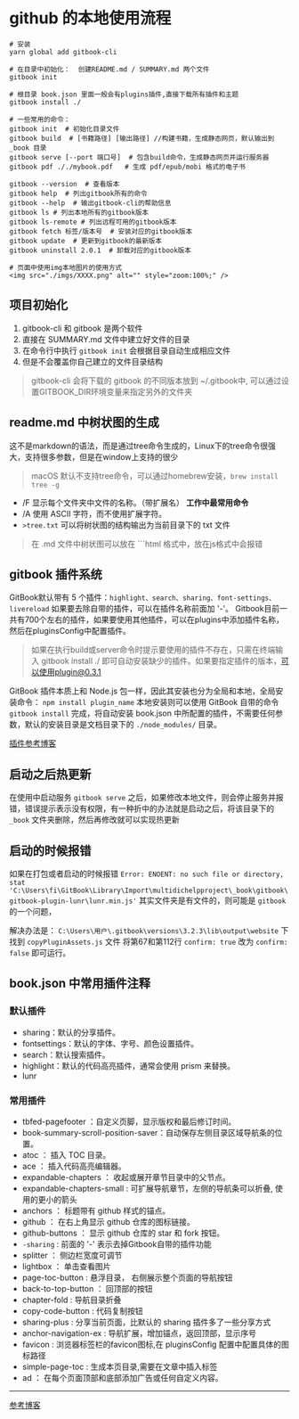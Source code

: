 # github 的本地使用流程

```shell
# 安装
yarn global add gitbook-cli

# 在目录中初始化：  创建README.md / SUMMARY.md 两个文件
gitbook init

# 根目录 book.json 里面一般会有plugins插件,直接下载所有插件和主题
gitbook install ./

# 一些常用的命令：
gitbook init  # 初始化目录文件
gitbook build  # [书籍路径] [输出路径] //构建书籍，生成静态网页，默认输出到 _book 目录
gitbook serve [--port 端口号]  # 包含build命令，生成静态网页并运行服务器
gitbook pdf ././mybook.pdf   # 生成 pdf/epub/mobi 格式的电子书

gitbook --version  # 查看版本
gitbook help  # 列出gitbook所有的命令
gitbook --help  # 输出gitbook-cli的帮助信息
gitbook ls # 列出本地所有的gitbook版本
gitbook ls-remote # 列出远程可用的gitbook版本
gitbook fetch 标签/版本号  # 安装对应的gitbook版本
gitbook update  # 更新到gitbook的最新版本
gitbook uninstall 2.0.1  # 卸载对应的gitbook版本

# 页面中使用img本地图片的使用方式
<img src="./imgs/XXXX.png" alt="" style="zoom:100%;" />
```


## 项目初始化
1. gitbook-cli 和 gitbook 是两个软件 
2. 直接在 SUMMARY.md 文件中建立好文件的目录
3. 在命令行中执行 `gitbook init` 会根据目录自动生成相应文件
4. 但是不会覆盖你自己建立的文件目录结构
> gitbook-cli 会将下载的 gitbook 的不同版本放到 ~/.gitbook中, 可以通过设置GITBOOK_DIR环境变量来指定另外的文件夹


## readme.md 中树状图的生成
这不是markdown的语法，而是通过tree命令生成的，Linux下的tree命令很强大，支持很多参数，但是在window上支持的很少
> macOS 默认不支持tree命令，可以通过homebrew安装，`brew install tree -g`

- /F 显示每个文件夹中文件的名称。（带扩展名） **工作中最常用命令**
- /A 使用 ASCII 字符，而不使用扩展字符。
- `>tree.txt` 可以将树状图的结构输出为当前目录下的 txt 文件

> 在 .md 文件中树状图可以放在 ```html 格式中，放在js格式中会报错


## gitbook 插件系统
GitBook默认带有 5 个插件：`highlight、search、sharing、font-settings、livereload` 如果要去除自带的插件，可以在插件名称前面加 '-'。  Gitbook目前一共有700个左右的插件，如果要使用其他插件，可以在plugins中添加插件名称，然后在pluginsConfig中配置插件。

> 如果在执行build或server命令时提示要使用的插件不存在，只需在终端输入 gitbook install ./ 即可自动安装缺少的插件。如果要指定插件的版本，可以使用plugin@0.3.1

GitBook 插件本质上和 Node.js 包一样，因此其安装也分为全局和本地，全局安装命令： `npm install plugin_name` 本地安装则可以使用 GitBook 自带的命令 `gitbook install` 完成，将自动安装 book.json 中所配置的插件，不需要任何参数，默认的安装目录是文档目录下的 `./node_modules/` 目录。

[插件参考博客](https://segmentfault.com/a/1190000019806829)


## 启动之后热更新
在使用中启动服务 `gitbook serve` 之后，如果修改本地文件，则会停止服务并报错，错误提示表示没有权限，有一种折中的办法就是启动之后，将该目录下的 `_book` 文件夹删除，然后再修改就可以实现热更新


## 启动的时候报错
如果在打包或者启动的时候报错 `Error: ENOENT: no such file or directory, stat 'C:\Users\fi\GitBook\Library\Import\multidichelpproject\_book\gitbook\gitbook-plugin-lunr\lunr.min.js'` 其实文件夹是有文件的，则可能是 `gitbook` 的一个问题，

解决办法是：  `C:\Users\用户\.gitbook\versions\3.2.3\lib\output\website` 下找到 `copyPluginAssets.js` 文件 将第67和第112行 `confirm: true` 改为 `confirm: false` 即可运行。


## book.json 中常用插件注释
### 默认插件
- sharing：默认的分享插件。
- fontsettings：默认的字体、字号、颜色设置插件。
- search：默认搜索插件。
- highlight：默认的代码高亮插件，通常会使用 prism 来替换。
- lunr

### 常用插件
- tbfed-pagefooter ：自定义页脚，显示版权和最后修订时间。
- book-summary-scroll-position-saver：自动保存左侧目录区域导航条的位置。
- atoc ： 插入 TOC 目录。
- ace ： 插入代码高亮编辑器。
- expandable-chapters ： 收起或展开章节目录中的父节点。
- expandable-chapters-small : 可扩展导航章节，左侧的导航条可以折叠,  使用的更小的箭头
- anchors ： 标题带有 github 样式的锚点。
- github ： 在右上角显示 github 仓库的图标链接。
- github-buttons ： 显示 github 仓库的 star 和 fork 按钮。
- `-sharing` : 前面的 '-' 表示去掉Gitbook自带的插件功能
- splitter ： 侧边栏宽度可调节
- lightbox ： 单击查看图片
- page-toc-button : 悬浮目录， 右侧展示整个页面的导航按钮
- back-to-top-button ： 回顶部的按钮
- chapter-fold : 导航目录折叠
- copy-code-button : 代码复制按钮
- sharing-plus : 分享当前页面，比默认的 sharing 插件多了一些分享方式
- anchor-navigation-ex : 导航扩展，增加锚点，返回顶部，显示序号
- favicon : 浏览器标签栏的favicon图标,在 pluginsConfig 配置中配置具体的图标路径
- simple-page-toc : 生成本页目录,需要在文章中插入标签
- ad ： 在每个页面顶部和底部添加广告或任何自定义内容。

---

[参考博客](https://www.jianshu.com/p/427b8bb066e6)

